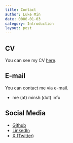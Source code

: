 ```yaml
---
title: Contact
author: Luke Min
date: 0000-01-03
category: Introduction
layout: post
---
```


CV
--------------------
You can see my CV [here].

E-mail
--------------------
You can contact me via e-mail.

+ me (at) minsh (dot) info

Social Media
--------------------

+ [Github]
+ [LinkedIn]
+ [X (Twitter)]

[here]: {{site.url}}/files/CV.pdf
[Github]: https://github.com/snu-lukemin
[LinkedIn]: https://www.linkedin.com/in/seonhong-min-b3155714a/
[X (Twitter)]: https://twitter.com/snu_lukemin